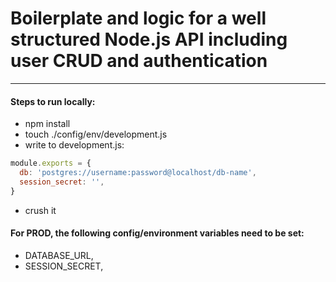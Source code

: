 # Boilerplate and logic for a well structured Node.js API including user CRUD and authentication
______

#### Steps to run locally:
- npm install
- touch ./config/env/development.js
- write to development.js:
```javascript
module.exports = {
  db: 'postgres://username:password@localhost/db-name',
  session_secret: '',
}
```
- crush it

#### For PROD, the following config/environment variables need to be set:
- DATABASE_URL,
- SESSION_SECRET,